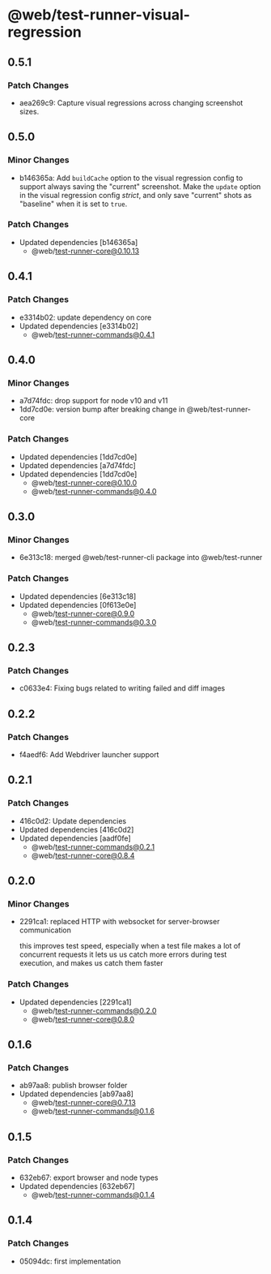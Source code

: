 # @web/test-runner-visual-regression

## 0.5.1

### Patch Changes

- aea269c9: Capture visual regressions across changing screenshot sizes.

## 0.5.0

### Minor Changes

- b146365a: Add `buildCache` option to the visual regression config to support always saving the "current" screenshot.
  Make the `update` option in the visual regression config _strict_, and only save "current" shots as "baseline" when it is set to `true`.

### Patch Changes

- Updated dependencies [b146365a]
  - @web/test-runner-core@0.10.13

## 0.4.1

### Patch Changes

- e3314b02: update dependency on core
- Updated dependencies [e3314b02]
  - @web/test-runner-commands@0.4.1

## 0.4.0

### Minor Changes

- a7d74fdc: drop support for node v10 and v11
- 1dd7cd0e: version bump after breaking change in @web/test-runner-core

### Patch Changes

- Updated dependencies [1dd7cd0e]
- Updated dependencies [a7d74fdc]
- Updated dependencies [1dd7cd0e]
  - @web/test-runner-core@0.10.0
  - @web/test-runner-commands@0.4.0

## 0.3.0

### Minor Changes

- 6e313c18: merged @web/test-runner-cli package into @web/test-runner

### Patch Changes

- Updated dependencies [6e313c18]
- Updated dependencies [0f613e0e]
  - @web/test-runner-core@0.9.0
  - @web/test-runner-commands@0.3.0

## 0.2.3

### Patch Changes

- c0633e4: Fixing bugs related to writing failed and diff images

## 0.2.2

### Patch Changes

- f4aedf6: Add Webdriver launcher support

## 0.2.1

### Patch Changes

- 416c0d2: Update dependencies
- Updated dependencies [416c0d2]
- Updated dependencies [aadf0fe]
  - @web/test-runner-commands@0.2.1
  - @web/test-runner-core@0.8.4

## 0.2.0

### Minor Changes

- 2291ca1: replaced HTTP with websocket for server-browser communication

  this improves test speed, especially when a test file makes a lot of concurrent requests
  it lets us us catch more errors during test execution, and makes us catch them faster

### Patch Changes

- Updated dependencies [2291ca1]
  - @web/test-runner-commands@0.2.0
  - @web/test-runner-core@0.8.0

## 0.1.6

### Patch Changes

- ab97aa8: publish browser folder
- Updated dependencies [ab97aa8]
  - @web/test-runner-core@0.7.13
  - @web/test-runner-commands@0.1.6

## 0.1.5

### Patch Changes

- 632eb67: export browser and node types
- Updated dependencies [632eb67]
  - @web/test-runner-commands@0.1.4

## 0.1.4

### Patch Changes

- 05094dc: first implementation
